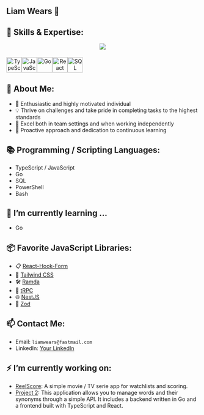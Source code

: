 ## Liam Wears 👋

## 💪 Skills & Expertise:
<div align="center">
  <img src="https://github-readme-stats.vercel.app/api/top-langs/?username=lwears&langs_count=6&hide=html,jupyter-notebook,css&hide_progress=true&theme=transparent&hide_border=true" />
</div>
<div style="display: flex; margin-top: 20px; margin-bottom: 30px;" align="center">
  <img src="https://upload.wikimedia.org/wikipedia/commons/thumb/4/4c/Typescript_logo_2020.svg/64px-Typescript_logo_2020.svg.png" alt="TypeScript" style="width: 40px; height: 40px;" />
  <img src="https://upload.wikimedia.org/wikipedia/commons/thumb/d/d9/Node.js_logo.svg/64px-Node.js_logo.svg.png" alt="JavaScript" style="width: 40px; height: 40px;" />
  <img src="https://upload.wikimedia.org/wikipedia/commons/thumb/0/05/Go_Logo_Blue.svg/128px-Go_Logo_Blue.svg.png" alt="Go" style="width: 40px; height: 40px;" />
  <img src="https://upload.wikimedia.org/wikipedia/commons/4/47/React.svg" alt="React" style="width: 40px; height: 40px;" />
  <img src="https://upload.wikimedia.org/wikipedia/commons/8/87/Sql_data_base_with_logo.png" alt="SQL" style="width: 40px; height: 40px;" />
</div>

## 🔭 About Me:
- 🚀 Enthusiastic and highly motivated individual
- 💡 Thrive on challenges and take pride in completing tasks to the highest standards
- 🤝 Excel both in team settings and when working independently
- 🌱 Proactive approach and dedication to continuous learning

## 📚 Programming / Scripting Languages:
- TypeScript / JavaScript
- Go
- SQL
- PowerShell
- Bash
  

## 🌱 I’m currently learning ...
- Go

## 📦 Favorite JavaScript Libraries:
- 📋 [React-Hook-Form](https://react-hook-form.com/)
- 🎨 [Tailwind CSS](https://tailwindcss.com/)
- 🛠️ [Ramda](https://ramdajs.com/)
- 🔄 [tRPC](https://trpc.io/)
- 🌐 [NestJS](https://nestjs.com/)
- 📏 [Zod](https://zod.dev/)

## 📫 Contact Me:
- Email: `liamwears@fastmail.com`
- LinkedIn: [Your LinkedIn](https://www.linkedin.com/in/liam-wears/)

## ⚡ I’m currently working on:
- [ReelScore](https://github.com/lwears/ReelScore): A simple movie / TV serie app for watchlists and scoring.
- [Project 2](https://github.com/lwears/word-synonyms): This application allows you to manage words and their synonyms through a simple API. It includes a backend written in Go and a frontend built with TypeScript and React.

